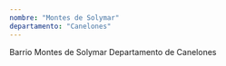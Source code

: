 ```yaml
---
nombre: "Montes de Solymar"
departamento: "Canelones"
---
```


Barrio Montes de Solymar
Departamento de Canelones
